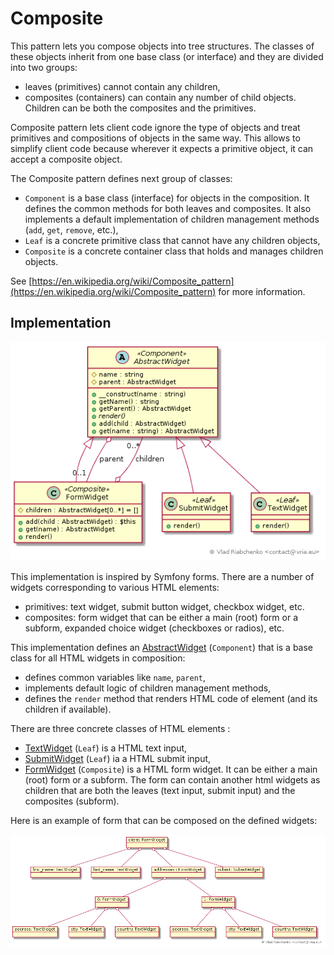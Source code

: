 Composite
=========

This pattern lets you compose objects into tree structures. The classes of these objects inherit from one base class (or interface) 
and they are divided into two groups:

- leaves (primitives) cannot contain any children,
- composites (containers) can contain any number of child objects. Children can be both the composites and the primitives.

Composite pattern lets client code ignore the type of objects and treat primitives and compositions of objects in the same way.
This allows to simplify client code because wherever it expects a primitive object, it can accept a composite object.

The Composite pattern defines next group of classes:
- `Component` is a base class (interface) for objects in the composition. It defines the common methods for both 
leaves and composites. It also implements a default implementation of children management methods (`add`, `get`, `remove`, etc.),
- `Leaf` is a concrete primitive class that cannot have any children objects,
- `Composite` is a concrete container class that holds and manages children objects.

See [https://en.wikipedia.org/wiki/Composite_pattern](https://en.wikipedia.org/wiki/Composite_pattern) for more information.

## Implementation

![Composite pattern class diagram](doc/composite.png)

This implementation is inspired by Symfony forms. There are a number of widgets corresponding to various HTML elements: 
- primitives: text widget, submit button widget, checkbox widget, etc.
- composites: form widget that can be either a main (root) form or a subform, expanded choice widget (checkboxes or radios), etc. 

This implementation defines an [AbstractWidget] (`Component`) that is a base class for all HTML widgets in composition:
- defines common variables like `name`, `parent`,
- implements default logic of children management methods,
- defines the `render` method that renders HTML code of element (and its children if available).

There are three concrete classes of HTML elements :
- [TextWidget] (`Leaf`) is a HTML text input,
- [SubmitWidget] (`Leaf`) ia a HTML submit input,
- [FormWidget] (`Composite`) is a HTML form widget. It can be either a main (root) form or a subform.
The form can contain another html widgets as children that are both the leaves (text input, submit input) and the composites (subform).

Here is an example of form that can be composed on the defined widgets:

![Composite pattern object diagram](doc/composite_object_diagram.png)

[AbstractWidget]: AbstractWidget.php
[TextWidget]: TextWidget.php
[SubmitWidget]: SubmitWidget.php
[FormWidget]: FormWidget.php
